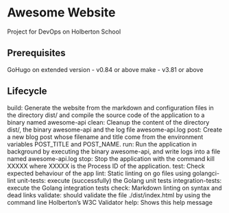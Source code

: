 # Awesome Website

Project for DevOps on Holberton School

## Prerequisites

GoHugo on extended version - v0.84 or above
make - v3.81 or above

## Lifecycle

build:	 Generate the website from the markdown and configuration files in the directory dist/ and compile the source code of the application to a binary named awesome-api
clean:  Cleanup the content of the directory dist/, the binary awesome-api and the log file awesome-api.log
post:  Create a new blog post whose filename and title come from the environment variables POST_TITLE and POST_NAME.
run:  Run the application in background by executing the binary awesome-api, and write logs into a file named awesome-api.log
stop:  Stop the application with the command kill XXXXX where XXXXX is the Process ID of the application. 
test:  Check expected behaviour of the app
lint:  Static linting on go files using golangci-lint
unit-tests:  execute (successfully) the Golang unit tests
integration-tests:  execute the Golang integration tests
check:  Markdown linting on syntax and dead links
validate:  should validate the file ./dist/index.html by using the command line Holberton’s W3C Validator
help:  Shows this help message